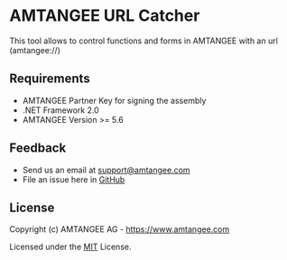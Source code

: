 # AMTANGEE URL Catcher

This tool allows to control functions and forms in AMTANGEE with an url (amtangee://)

## Requirements

* AMTANGEE Partner Key for signing the assembly
* .NET Framework 2.0
* AMTANGEE Version >= 5.6

## Feedback 

* Send us an email at support@amtangee.com
* File an issue here in [GitHub](https://github.com/AMTANGEE/Tools.Remote.URL/issues)

## License

Copyright (c) AMTANGEE AG - https://www.amtangee.com

Licensed under the [MIT](LICENSE) License.
